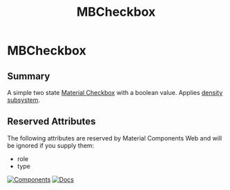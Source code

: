 ﻿---
uid: C.MBCheckbox
title: MBCheckbox
---
# MBCheckbox

## Summary

A simple two state [Material Checkbox](https://material-web.dev/components/Checkbox/) with a boolean value. Applies [density subsystem](xref:A.Density).

## Reserved Attributes

The following attributes are reserved by Material Components Web and will be ignored if you supply them:

- role
- type

[![Components](https://img.shields.io/static/v1?label=Components&message=Core&color=blue)](xref:A.CoreComponents)
[![Docs](https://img.shields.io/static/v1?label=API%20Documentation&message=MBCheckbox&color=brightgreen)](xref:Material.Blazor.MBCheckbox)
